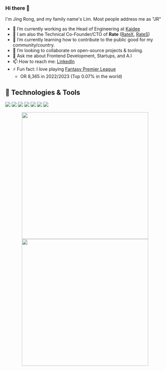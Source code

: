### Hi there 👋

I'm Jing Rong, and my family name's Lim. Most people address me as "JR" 

- 🔭 I’m currently working as the Head of Engineering at [Kaidee](https://github.com/teamkaidee)
- 💼 I am also the Technical Co-Founder/CTO of **Rate** ([RateX](https://github.com/team-ratex), [RateS](https://github.com/rate-engineering)) 
- 🌱 I’m currently learning how to contribute to the public good for my community/country.
- 👯 I’m looking to collaborate on open-source projects & tooling.
- 💬 Ask me about Frontend Development, Startups, and A.I
- 📫 How to reach me: [LinkedIn](https://www.linkedin.com/in/limjingrong/)
- ⚡ Fun fact: I love playing [Fantasy Premier League](https://fantasy.premierleague.com/entry/19524/history)
  - OR 8,365 in 2022/2023 (Top 0.07% in the world)


## 🔧 Technologies & Tools
![](https://img.shields.io/badge/OS-MacOS-informational?style=flat&logo=Apple&logoColor=white&color=6aa6f8)
![](https://img.shields.io/badge/Editor-VS_Code-informational?style=flat&logo=visual-studio-code&logoColor=white&color=6aa6f8)
![](https://img.shields.io/badge/Code-Typescript-informational?style=flat&logo=typescript&logoColor=white&color=6aa6f8)
![](https://img.shields.io/badge/Code-NextJS-informational?style=flat&logo=nextdotjs&logoColor=white&color=6aa6f8)
![](https://img.shields.io/badge/Code-React-informational?style=flat&logo=react&logoColor=white&color=6aa6f8)
![](https://img.shields.io/badge/Code-React_Native-informational?style=flat&logo=react&logoColor=white&color=6aa6f8)
![](https://img.shields.io/badge/Tools-TailwindCSS-informational?style=flat&logo=tailwindcss&logoColor=white&color=6aa6f8)

<p align="center">
  <img src="https://github-readme-stats.vercel.app/api?username=jjingrong&show_icons=true&theme=bear" width="400">
  <img src="https://github-readme-streak-stats.herokuapp.com?user=jjingrong&theme=dark&hide_border=true" width="400">
</p>

<!--
![](https://img.shields.io/badge/Code-Python-informational?style=flat&logo=python&logoColor=white&color=6aa6f8)
![](https://img.shields.io/badge/Code-Golang-informational?style=flat&logo=go&logoColor=white&color=6aa6f8)
![Top Langs](https://github-readme-stats.vercel.app/api/top-langs/?username=jjingrong)
[![trophy](https://github-profile-trophy.vercel.app/?username=jjingrong&theme=onedark)](https://github.com/ryo-ma/github-profile-trophy)
-->
